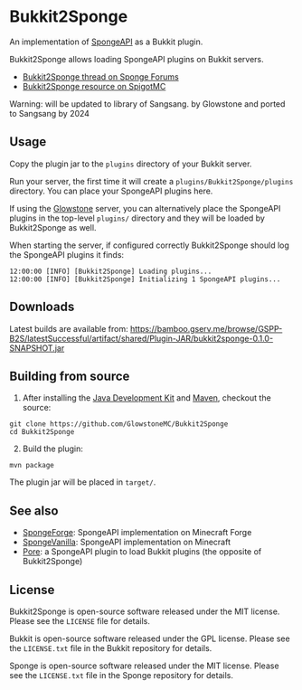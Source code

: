 Bukkit2Sponge
=============

An implementation of [SpongeAPI](https://github.com/SpongePowered/SpongeAPI) as a Bukkit plugin.

Bukkit2Sponge allows loading SpongeAPI plugins on Bukkit servers.

* [Bukkit2Sponge thread on Sponge Forums](https://forums.spongepowered.org/t/bukkit2sponge-an-implementation-of-spongeapi-for-bukkit-servers/6747)
* [Bukkit2Sponge resource on SpigotMC](http://www.spigotmc.org/resources/bukkit2sponge.6368/)

Warning: will be updated to library of Sangsang.
by Glowstone and ported to Sangsang by 2024

Usage
-----

Copy the plugin jar to the `plugins` directory of your Bukkit server.

Run your server, the first time it will create a `plugins/Bukkit2Sponge/plugins` directory.
You can place your SpongeAPI plugins here.

If using the [Glowstone](https://github.com/GlowstoneMC/Glowstone)
server, you can alternatively place the SpongeAPI plugins in the top-level `plugins/` directory
and they will be loaded by Bukkit2Sponge as well.

When starting the server, if configured correctly Bukkit2Sponge should log the SpongeAPI plugins it finds:

```
12:00:00 [INFO] [Bukkit2Sponge] Loading plugins...
12:00:00 [INFO] [Bukkit2Sponge] Initializing 1 SpongeAPI plugins...
```

Downloads
---------

Latest builds are available from:
https://bamboo.gserv.me/browse/GSPP-B2S/latestSuccessful/artifact/shared/Plugin-JAR/bukkit2sponge-0.1.0-SNAPSHOT.jar


Building from source
--------------------

1.  After installing the
[Java Development Kit](http://oracle.com/technetwork/java/javase/downloads) and
[Maven](https://maven.apache.org), checkout the source:

```
git clone https://github.com/GlowstoneMC/Bukkit2Sponge
cd Bukkit2Sponge
```

2. Build the plugin:

```
mvn package
```

The plugin jar will be placed in `target/`.


See also
--------

* [SpongeForge](https://github.com/SpongePowered/SpongeForge): SpongeAPI implementation on Minecraft Forge
* [SpongeVanilla](https://github.com/SpongePowered/SpongeVanilla): SpongeAPI implementation on Minecraft
* [Pore](https://github.com/LapisBlue/Pore): a SpongeAPI plugin to load Bukkit plugins (the opposite of Bukkit2Sponge)

License
-------

Bukkit2Sponge is open-source software released under the MIT license. Please see
the `LICENSE` file for details.

Bukkit is open-source software released under the GPL license. Please see
the `LICENSE.txt` file in the Bukkit repository for details.

Sponge is open-source software released under the MIT license. Please see 
the `LICENSE.txt` file in the Sponge repository for details.
